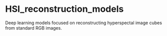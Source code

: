 # HSI_reconstruction_models
Deep learning models focused on reconstructing hyperspectal image cubes from standard RGB images.
